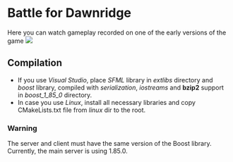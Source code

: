 # Battle for Dawnridge
Here you can watch gameplay recorded on one of the early versions of the game
[![](https://img.youtube.com/vi/bAOoODWE8Ok/0.jpg)](https://www.youtube.com/watch?v=bAOoODWE8Ok)
## Compilation
* If you use _Visual Studio_, place *SFML* library in _extlibs_ directory and *boost* library, compiled with *serialization*, *iostreams* and **bzip2** support in _boost_1_85_0_ directory.
* In case you use _Linux_, install all necessary libraries and copy CMakeLists.txt file from _linux_ dir to the root.
### Warning
The server and client must have the same version of the Boost library. Currently, the main server is using 1.85.0.